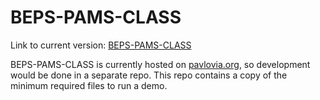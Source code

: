 # BEPS-PAMS-CLASS

Link to current version: [BEPS-PAMS-CLASS](https://intr-eeg.github.io/BEPS-PAMS-CLASS/)

BEPS-PAMS-CLASS is currently hosted on [pavlovia.org](https://pavlovia.org/), so development would be done in a separate repo. This repo contains a copy of the minimum required files to run a demo.

